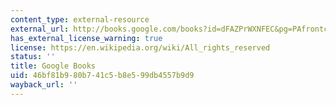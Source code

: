 ```yaml
---
content_type: external-resource
external_url: http://books.google.com/books?id=dFAZPrWXNFEC&pg=PAfrontcover
has_external_license_warning: true
license: https://en.wikipedia.org/wiki/All_rights_reserved
status: ''
title: Google Books
uid: 46bf81b9-80b7-41c5-b8e5-99db4557b9d9
wayback_url: ''
---
```

